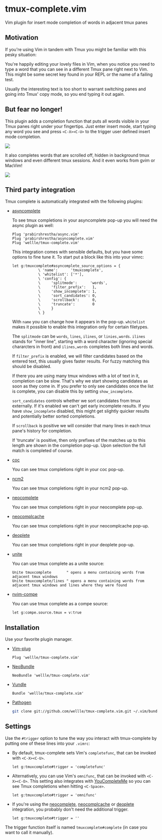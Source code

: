 # tmux-complete.vim

Vim plugin for insert mode completion of words in adjacent tmux panes

## Motivation

If you're using Vim in tandem with Tmux you might be familiar with this pesky
situation:

You're happily editing your lovely files in Vim, when you notice you need to
type a word that you can see in a different Tmux pane right next to Vim. This
might be some secret key found in your REPL or the name of a failing test.

Usually the interesting text is too short to warrant switching panes and going
into Tmux' copy mode, so you end typing it out again.

## But fear no longer!

This plugin adds a completion function that puts all words visible in your Tmux
panes right under your fingertips. Just enter insert mode, start typing any
word you see and press `<C-X><C-U>` to the trigger user defined insert mode
completion.

![][example]

It also completes words that are scrolled off, hidden in background tmux
windows and even different tmux sessions. And it even works from gvim or
MacVim!

![][gvim]

[example]: https://raw.githubusercontent.com/wellle/images/master/tmux-complete-example.png
[gvim]: https://raw.githubusercontent.com/wellle/images/master/gvim-complete.png

## Third party integration

Tmux complete is automatically integrated with the following plugins:

- [asyncomplete](https://github.com/prabirshrestha/asyncomplete.vim)

    To see tmux completions in your asyncomplete pop-up you will need the async
    plugin as well:

    ```vim
    Plug 'prabirshrestha/async.vim'
    Plug 'prabirshrestha/asyncomplete.vim'
    Plug 'wellle/tmux-complete.vim'
    ```

    This integration comes with sensible defaults, but you have some options to
    fine tune it. To start put a block like this into your vimrc:

    ```vim
    let g:tmuxcomplete#asyncomplete_source_options = {
                \ 'name':      'tmuxcomplete',
                \ 'whitelist': ['*'],
                \ 'config': {
                \     'splitmode':      'words',
                \     'filter_prefix':   1,
                \     'show_incomplete': 1,
                \     'sort_candidates': 0,
                \     'scrollback':      0,
                \     'truncate':        0
                \     }
                \ }
    ```

    With `name` you can change how it appears in the pop-up. `whitelist` makes
    it possible to enable this integration only for certain filetypes.

    The `splitmode` can be `words`, `lines`, `ilines`, or `linies,words`.
    `ilines` stands for "inner line", starting with a word character (ignoring
    special chararcters in front) and `ilines,words` completes both lines and
    words.

    If `filter_prefix` is enabled, we will filter candidates based on the
    entered text, this usually gives faster results. For fuzzy matching this
    should be disabled.

    If there you are using many tmux windows with a lot of text in it,
    completion can be slow. That's why we start showing candidates as soon as
    they come in. If you prefer to only see candidates once the list is
    complete, you can disable this by setting `show_incomplete`.

    `sort_candidates` controls whether we sort candidates from tmux externally.
    If it's enabled we can't get early incomplete results. If you have
    `show_incomplete` disabled, this might get slightly quicker results and
    potentially better sorted completions.

    If `scrollback` is positive we will consider that many lines in each tmux
    pane's history for completion.

    If 'truncate' is positive, then only prefixes of the matches up to this
    length are shown in the completion pop-up. Upon selection the full match is
    completed of course.

- [coc](https://github.com/neoclide/coc.nvim)

    You can see tmux completions right in your coc pop-up.

- [ncm2](https://github.com/ncm2/ncm2)

    You can see tmux completions right in your ncm2 pop-up.

- [neocomplete](https://github.com/Shougo/neocomplete.vim)

    You can see tmux completions right in your neocomplete pop-up.

- [neocomplcache](https://github.com/Shougo/neocomplcache.vim)

    You can see tmux completions right in your neocomplcache pop-up.

- [deoplete](https://github.com/Shougo/deoplete.nvim)

    You can see tmux completions right in your deoplete pop-up.

- [unite](https://github.com/Shougo/unite.vim)

    You can use tmux complete as a unite source:

    ```vim
    Unite tmuxcomplete       " opens a menu containing words from adjacent tmux windows
    Unite tmuxcomplete/lines " opens a menu containing words from adjacent tmux windows and lines where they were found
    ```

- [nvim-compe](https://github.com/hrsh7th/nvim-compe)

    You can use tmux complete as a compe source:

    ```vim
    let g:compe.source.tmux = v:true
    ```

## Installation

Use your favorite plugin manager.

- [Vim-plug][vim-plug]

    ```vim
    Plug 'wellle/tmux-complete.vim'
    ```

- [NeoBundle][neobundle]

    ```vim
    NeoBundle 'wellle/tmux-complete.vim'
    ```

- [Vundle][vundle]

    ```vim
    Bundle 'wellle/tmux-complete.vim'
    ```

- [Pathogen][pathogen]

    ```sh
    git clone git://github.com/wellle/tmux-complete.vim.git ~/.vim/bundle/tmux-complete.vim
    ```

[neobundle]: https://github.com/Shougo/neobundle.vim
[vundle]: https://github.com/gmarik/vundle
[vim-plug]: https://github.com/junegunn/vim-plug
[pathogen]: https://github.com/tpope/vim-pathogen

## Settings

Use the `#trigger` option to tune the way you interact with
tmux-complete by putting one of these lines into your `.vimrc`:

- By default, tmux-complete sets Vim's `completefunc`, that can be invoked with
  `<C-X><C-U>`.

    ```vim
    let g:tmuxcomplete#trigger = 'completefunc'
    ```

- Alternatively, you can use Vim's `omnifunc`, that can be invoked with
  `<C-X><C-O>`. This setting also integrates with
  [YouCompleteMe](https://github.com/Valloric/YouCompleteMe) so you can see
  Tmux completions when hitting `<C-Space>`.

    ```vim
    let g:tmuxcomplete#trigger = 'omnifunc'
    ```

- If you're using the [neocomplete](https://github.com/Shougo/neocomplete.vim),
  [neocomplcache](https://github.com/Shougo/neocomplcache.vim) or
  [deoplete](https://github.com/Shougo/deoplete.nvim) integration, you probably
  don't need the additional trigger.

    ```vim
    let g:tmuxcomplete#trigger = ''
    ```

The trigger function itself is named `tmuxcomplete#complete` (in case you want
to call it manually).
